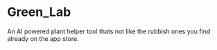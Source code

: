 # Green_Lab
An AI powered plant helper tool thats not like the rubbish ones you find already on the app store. 
